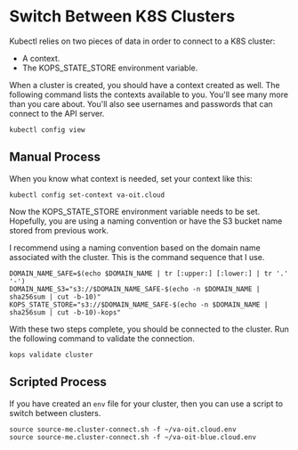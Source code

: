 # Switch Between K8S Clusters

Kubectl relies on two pieces of data in order to connect to a K8S cluster:

* A context.
* The KOPS_STATE_STORE environment variable.

When a cluster is created, you should have a context created as well. The following command lists the
contexts available to you. You'll see many more than you care about. You'll also see usernames and passwords that can connect to the API server.

```
kubectl config view
```

## Manual Process

When you know what context is needed, set your context like this:

```
kubectl config set-context va-oit.cloud
```

Now the KOPS_STATE_STORE environment variable needs to be set. Hopefully, you are using a naming convention or have the S3 bucket name stored from previous work.

I recommend using a naming convention based on the domain name associated with the cluster. This is the command sequence that I use.

```
DOMAIN_NAME_SAFE=$(echo $DOMAIN_NAME | tr [:upper:] [:lower:] | tr '.' '-')
DOMAIN_NAME_S3="s3://$DOMAIN_NAME_SAFE-$(echo -n $DOMAIN_NAME | sha256sum | cut -b-10)"
KOPS_STATE_STORE="s3://$DOMAIN_NAME_SAFE-$(echo -n $DOMAIN_NAME | sha256sum | cut -b-10)-kops"
```

With these two steps complete, you should be connected to the cluster. Run the following command to validate the connection.

```
kops validate cluster
```

## Scripted Process

If you have created an `env` file for your cluster, then you can use a script to switch between clusters.

```
source source-me.cluster-connect.sh -f ~/va-oit.cloud.env
source source-me.cluster-connect.sh -f ~/va-oit-blue.cloud.env
```
